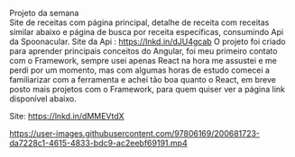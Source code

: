 Projeto da semana
<br>
Site de receitas com página principal, detalhe de receita com receitas similar abaixo e página de busca por receita específicas, consumindo Api da Spoonacular.
Site da Api : https://lnkd.in/dJU4gcab
O projeto foi criado para aprender principais conceitos do Angular, foi meu primeiro contato com o Framework, sempre usei apenas React na hora me assustei e me perdi por um momento, mas com algumas horas de estudo comecei a familiarizar com a ferramenta e achei tão boa quanto o React, em breve posto mais projetos com o Framework, para quem quiser ver a página link disponível abaixo.

Site: https://lnkd.in/dMMEVtdX





https://user-images.githubusercontent.com/97806169/200681723-da7228c1-4615-4833-bdc9-ac2eebf69191.mp4

